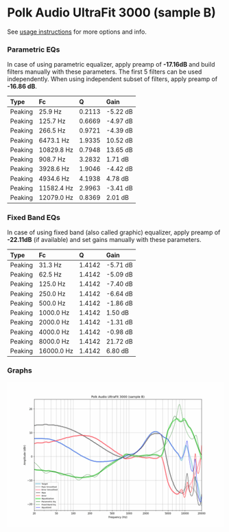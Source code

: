 # Polk Audio UltraFit 3000 (sample B)
See [usage instructions](https://github.com/jaakkopasanen/AutoEq#usage) for more options and info.

### Parametric EQs
In case of using parametric equalizer, apply preamp of **-17.16dB** and build filters manually
with these parameters. The first 5 filters can be used independently.
When using independent subset of filters, apply preamp of **-16.86 dB**.

| Type    | Fc         |      Q | Gain     |
|:--------|:-----------|:-------|:---------|
| Peaking | 25.9 Hz    | 0.2113 | -5.22 dB |
| Peaking | 125.7 Hz   | 0.6669 | -4.97 dB |
| Peaking | 266.5 Hz   | 0.9721 | -4.39 dB |
| Peaking | 6473.1 Hz  | 1.9335 | 10.52 dB |
| Peaking | 10829.8 Hz | 0.7948 | 13.65 dB |
| Peaking | 908.7 Hz   | 3.2832 | 1.71 dB  |
| Peaking | 3928.6 Hz  | 1.9046 | -4.42 dB |
| Peaking | 4934.6 Hz  | 4.1938 | 4.78 dB  |
| Peaking | 11582.4 Hz | 2.9963 | -3.41 dB |
| Peaking | 12079.0 Hz | 0.8369 | 2.01 dB  |

### Fixed Band EQs
In case of using fixed band (also called graphic) equalizer, apply preamp of **-22.11dB**
(if available) and set gains manually with these parameters.

| Type    | Fc         |      Q | Gain     |
|:--------|:-----------|:-------|:---------|
| Peaking | 31.3 Hz    | 1.4142 | -5.71 dB |
| Peaking | 62.5 Hz    | 1.4142 | -5.09 dB |
| Peaking | 125.0 Hz   | 1.4142 | -7.40 dB |
| Peaking | 250.0 Hz   | 1.4142 | -6.64 dB |
| Peaking | 500.0 Hz   | 1.4142 | -1.86 dB |
| Peaking | 1000.0 Hz  | 1.4142 | 1.50 dB  |
| Peaking | 2000.0 Hz  | 1.4142 | -1.31 dB |
| Peaking | 4000.0 Hz  | 1.4142 | -0.98 dB |
| Peaking | 8000.0 Hz  | 1.4142 | 21.72 dB |
| Peaking | 16000.0 Hz | 1.4142 | 6.80 dB  |

### Graphs
![](./Polk%20Audio%20UltraFit%203000%20(sample%20B).png)